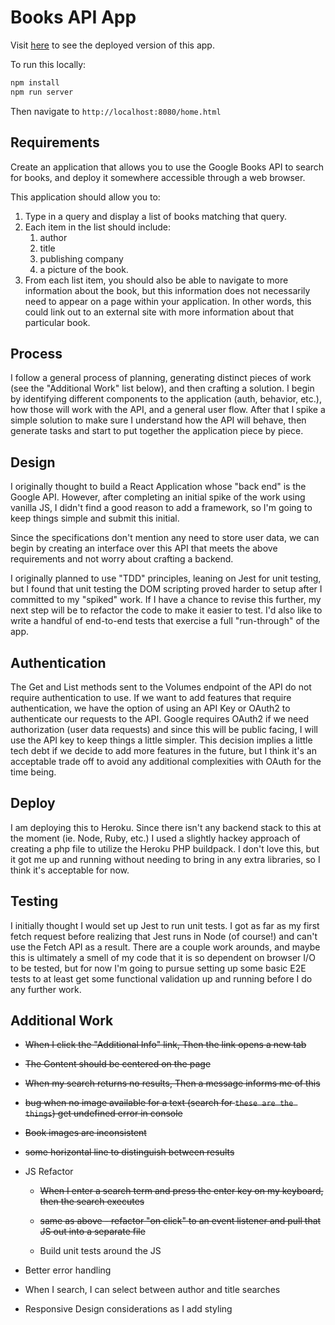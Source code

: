 # Books API App

Visit [here](https://rolfe-books-app.herokuapp.com/) to see the deployed version of this app.

To run this locally:

```bash
npm install
npm run server
```

Then navigate to `http://localhost:8080/home.html`

## Requirements

Create an application that allows you to use the Google Books API to search for books, and deploy it somewhere accessible through a web browser.

This application should allow you to:

1. Type in a query and display a list of books matching that query.
2. Each item in the list should include:
    1. author
    2. title
    3. publishing company
    4. a picture of the book.
3. From each list item, you should also be able to navigate to more information about the book, but this information does not necessarily need to appear on a page within your application. In other words, this could link out to an external site with more information about that particular book.

## Process

I follow a general process of planning, generating distinct pieces of work (see the "Additional Work" list below), and then crafting a solution. I begin by identifying different components to the application (auth, behavior, etc.), how those will work with the API, and a general user flow. After that I spike a simple solution to make sure I understand how the API will behave, then generate tasks and start to put together the application piece by piece. 

## Design

I originally thought to build a React Application whose "back end" is the Google API. However, after completing an initial spike of the work using vanilla JS, I didn't find a good reason to add a framework, so I'm going to keep things simple and submit this initial.

Since the specifications don't mention any need to store user data, we can begin by creating an interface over this API that meets the above requirements and not worry about crafting a backend.

I originally planned to use "TDD" principles, leaning on Jest for unit testing, but I found that unit testing the DOM scripting proved harder to setup after I committed to my "spiked" work. If I have a chance to revise this further, my next step will be to refactor the code to make it easier to test. I'd also like to write a handful of end-to-end tests that exercise a full "run-through" of the app.

## Authentication

The Get and List methods sent to the Volumes endpoint of the API do not require authentication to use. If we want to add features that require authentication, we have the option of using an API Key or OAuth2 to authenticate our requests to the API. Google requires OAuth2 if we need authorization (user data requests) and since this will be public facing, I will use the API key to keep things a little simpler. This decision implies a little tech debt if we decide to add more features in the future, but I think it's an acceptable trade off to avoid any additional complexities with OAuth for the time being.

## Deploy

I am deploying this to Heroku. Since there isn't any backend stack to this at the moment (ie. Node, Ruby, etc.) I used a slightly hackey approach of creating a php file to utilize the Heroku PHP buildpack. I don't love this, but it got me up and running without needing to bring in any extra libraries, so I think it's acceptable for now.

## Testing

I initially thought I would set up Jest to run unit tests. I got as far as my first fetch request before realizing that Jest runs in Node (of course!) and can't use the Fetch API as a result. There are a couple work arounds, and maybe this is ultimately a smell of my code that it is so dependent on browser I/O to be tested, but for now I'm going to pursue setting up some basic E2E tests to at least get some functional validation up and running before I do any further work.

## Additional Work

* ~~When I click the "Additional Info" link, Then the link opens a new tab~~

* ~~The Content should be centered on the page~~

* ~~When my search returns no results, Then a message informs me of this~~

* ~~bug when no image available for a text (search for `these are the things`) get undefined error in console~~

* ~~Book images are inconsistent~~

* ~~some horizontal line to distinguish between results~~

* JS Refactor

  * ~~When I enter a search term and press the enter key on my keyboard, then the search executes~~

  * ~~same as above - refactor "on click" to an event listener and pull that JS out into a separate file~~

  * Build unit tests around the JS

* Better error handling

* When I search, I can select between author and title searches

* Responsive Design considerations as I add styling